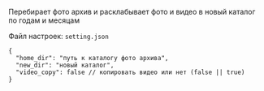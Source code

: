 Перебирает фото архив и расклабывает фото и видео в новый каталог по годам и месяцам 


Файл настроек: `setting.json`
```
{
  "home_dir": "путь к каталогу фото архива",
  "new_dir": "новый каталог", 
  "video_copy": false // копировать видео или нет (false || true)
}
```